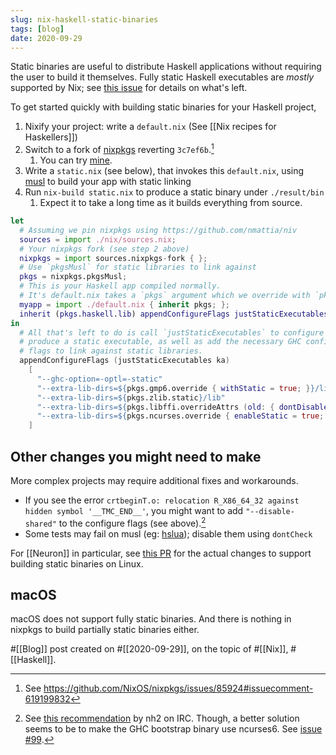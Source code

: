 ```yaml
---
slug: nix-haskell-static-binaries
tags: [blog]
date: 2020-09-29
---
```


Static binaries are useful to distribute Haskell applications without requiring the user to build it themselves. Fully static Haskell executables are *mostly* supported by Nix; see [this issue][issue] for details on what's left.

To get started quickly with building static binaries for your Haskell project,

1. Nixify your project: write a `default.nix` (See [[Nix recipes for Haskellers]])
1. Switch to a fork of [nixpkgs] reverting `3c7ef6b`.[^revert]
   1. You can try [mine][nixpkgs-fork].
1. Write a `static.nix` (see below), that invokes this `default.nix`, using [musl] to build your app with static linking
1. Run `nix-build static.nix` to produce a static binary under `./result/bin`
   1. Expect it to take a long time as it builds everything from source.

```nix
let 
  # Assuming we pin nixpkgs using https://github.com/nmattia/niv
  sources = import ./nix/sources.nix;
  # Your nixpkgs fork (see step 2 above)
  nixpkgs = import sources.nixpkgs-fork { };
  # Use `pkgsMusl` for static libraries to link against
  pkgs = nixpkgs.pkgsMusl;
  # This is your Haskell app compiled normally.
  # It's default.nix takes a `pkgs` argument which we override with `pkgsMusl`
  myapp = import ./default.nix { inherit pkgs; };
  inherit (pkgs.haskell.lib) appendConfigureFlags justStaticExecutables;
in 
  # All that's left to do is call `justStaticExecutables` to configure Cabal to
  # produce a static executable, as well as add the necessary GHC configure
  # flags to link against static libraries.
  appendConfigureFlags (justStaticExecutables ka)
    [
      "--ghc-option=-optl=-static"
      "--extra-lib-dirs=${pkgs.gmp6.override { withStatic = true; }}/lib"
      "--extra-lib-dirs=${pkgs.zlib.static}/lib"
      "--extra-lib-dirs=${pkgs.libffi.overrideAttrs (old: { dontDisableStatic = true; })}/lib"
      "--extra-lib-dirs=${pkgs.ncurses.override { enableStatic = true; }}/lib"
    ]
```

## Other changes you might need to make

More complex projects may require additional fixes and workarounds.

* If you see the error `crtbeginT.o: relocation R_X86_64_32 against hidden symbol '__TMC_END__'`, you might want to add `"--disable-shared"` to the configure flags (see above).[^tmc]
* Some tests may fail on musl (eg: [hslua]); disable them using `dontCheck`

For [[Neuron]] in particular, see [this PR][neuron-pr] for the actual changes to support building static binaries on Linux.

## macOS

macOS does not support fully static binaries. And there is nothing in nixpkgs to build partially static binaries either.

[issue]: https://github.com/NixOS/nixpkgs/issues/43795
[musl]: https://musl.libc.org/
[nixpkgs]: https://github.com/NixOS/nixpkgs
[nixpkgs-fork]: https://github.com/srid/nixpkgs/commits/static
[hslua]: https://github.com/hslua/hslua/issues/67
[neuron-pr]: https://github.com/srid/neuron/pull/417/files

[^revert]: See <https://github.com/NixOS/nixpkgs/issues/85924#issuecomment-619199832>
[^tmc]: See [this recommendation](https://logs.nix.samueldr.com/nixos/2019-05-11#2210564;) by nh2 on IRC. Though, a better solution seems to be to make the GHC bootstrap binary use ncurses6. See [issue #99](https://github.com/nh2/static-haskell-nix/issues/99#issuecomment-665400600).

#[[Blog]] post created on #[[2020-09-29]], on the topic of #[[Nix]], #[[Haskell]].